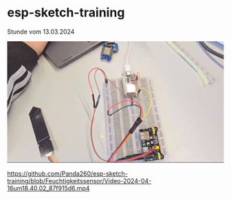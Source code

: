 # esp-sketch-training

Stunde vom 13.03.2024

<img src="vlc_b3srpNlC3K.jpg">

[<viedeo src="Video-2024-04-16um18.40.02_87f915d6.mp4">](https://github.com/Panda260/esp-sketch-training/blob/Feuchtigkeitssensor/Video-2024-04-16um18.40.02_87f915d6.mp4)

https://github.com/Panda260/esp-sketch-training/blob/Feuchtigkeitssensor/Video-2024-04-16um18.40.02_87f915d6.mp4
